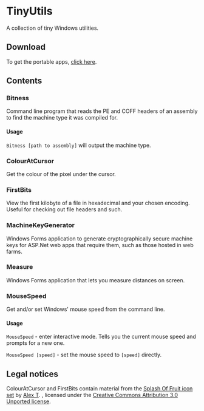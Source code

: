 # TinyUtils
A collection of tiny Windows utilities.

## Download
To get the portable apps, [click here](https://github.com/therezin/TinyUtils/releases/latest).

## Contents
### Bitness
Command line program that reads the PE and COFF headers of an assembly to find the machine type it was compiled for.

#### Usage
`Bitness [path to assembly]` will output the machine type.

### ColourAtCursor
Get the colour of the pixel under the cursor.

### FirstBits
View the first kilobyte of a file in hexadecimal and your chosen encoding. Useful for checking out file headers and such.

### MachineKeyGenerator
Windows Forms application to generate cryptographically secure machine keys for ASP.Net web apps that require them, such as those hosted in web farms.

### Measure
Windows Forms application that lets you measure distances on screen.

### MouseSpeed
Get and/or set Windows' mouse speed from the command line.

#### Usage
`MouseSpeed` - enter interactive mode. Tells you the current mouse speed and prompts for a new one.

`MouseSpeed [speed]` - set the mouse speed to `[speed]` directly.


## Legal notices
ColourAtCursor and FirstBits contain material from the [Splash Of Fruit icon set](http://www.iconarchive.com/show/splash-of-fruit-icons-by-alex-t.html) by [Alex T](http://www.iconarchive.com/artist/alex-t.html). , licensed under the [Creative Commons Attribution 3.0 Unported license](https://creativecommons.org/licenses/by/3.0/).